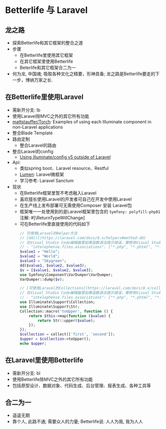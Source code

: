 # Betterlife 与 Laravel

## 龙之路

  - 探索Betterlife和其它框架的整合之道
  - 步骤
    - 在Betterlife里使用其它框架
    - 在其它框架里使用Betterlife
    - Beterlife和其它框架合二为一
  - 何为龙, 中国魂; 吸取各种文化之精要，形神具备; 龙之路是Betterlife要走的下一步，博纳万家之长.

## 在Betterlife里使用Laravel

  - 需新开分支: lb
  - 使用Laravel除MVC之外的其它所有功能
  - [mattstauffer/Torch](https://github.com/mattstauffer/Torch): Examples of using each Illuminate component in non-Laravel applications
  - 整合Blade Template
  - 路由定制
    - 整合Laravel的路由
  - 整合Laravel的config
    - [Using illuminate/config v5 outside of Laravel](https://madewithlove.com/blog/software-engineering/illuminate-config-v5/)
  - Api:
    - 类似spring boot、Laravel resource、Restful
    - [Lumen](https://lumen.laravel.com/): Laravel微框架
    - 学习参考: Laravel Sanctum
  - 现状
    - 在Betterlife框架里暂不考虑融入Laravel
    - 喜欢擅长使用Laravel的开发者可自己在开发中使用Laravel
    - 在生产线上发布部署可无需使用Composer 安装 Laravel包
    - 框架唯一一处使用到的是Laravel框架里包含的 `Symfony: polyfill-php81` 注解: #[\ReturnTypeWillChange]
    - 可在Betterlife里直接使用的代码如下
      ```php
      // 可使用Laravel的Helper方法
      // [dd()](https://laravel.com/docs/8.x/helpers#method-dd)
      // 在Visual Studio Code编辑器里如果函数语法提示错误，需修改Visual Studio Code配置:
      // - "intelephense.files.associations": ["*.php", "*.phtml", "*.inc", "*.module", "*.install", "*.theme", ".engine", ".profile", ".info", ".test"]
      $value1 = "Hello";
      $value2 = "World";
      $value3 = "Skygreen";
      dd($value1, $value2, $value3);
      $v = [$value1, $value2, $value3];
      use Symfony\Component\VarDumper\VarDumper;
      VarDumper::dump($v);

      // [可使用Laravel的Collections](https://laravel.com/docs/8.x/collections)
      // 在Visual Studio Code编辑器里如果函数语法提示错误，需修改Visual Studio Code配置:
      // - "intelephense.files.associations": ["*.php", "*.phtml", "*.inc", "*.module", "*.install", "*.theme", ".engine", ".profile", ".info", ".test"]
      use Illuminate\Support\Collection;
      use Illuminate\Support\Str;
      Collection::macro('toUpper', function () {
          return $this->map(function ($value) {
              return Str::upper($value);
          });
      });
      $collection = collect(['first', 'second']);
      $upper = $collection->toUpper();
      echo $upper;

      ```

## 在Laravel里使用Betterlife

  - 需新开分支: bl
  - 使用Betterlife除MVC之外的其它所有功能
  - 包括原型设计、数据对象、代码生成、后台管理、报表生成、各种工具等

## 合二为一

   - 遥遥无期
   - 靠个人, 此路不通; 需要众人的力量; Betterlife说: 人人为我, 我为人人